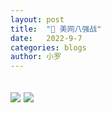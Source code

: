 ```yaml
---
layout: post
title:  "📔 美网八强战"
date:   2022-9-7
categories: blogs
author: 小罗
---
```


![](https://pbs.twimg.com/media/Fb9ASSjXEAQoNF0.jpg)
![](https://pbs.twimg.com/media/Fb7-stTXwAMZiaf?format=jpg)
---

